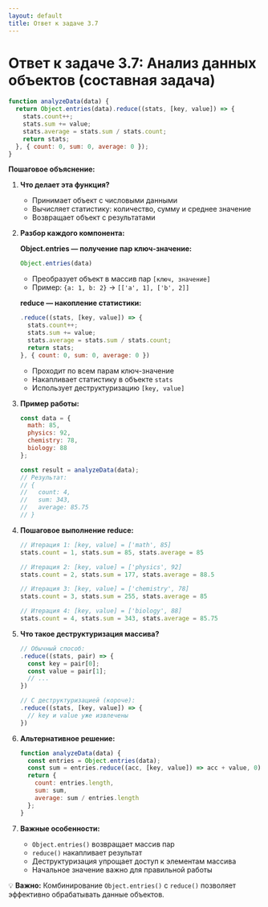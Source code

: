 ```yaml
---
layout: default
title: Ответ к задаче 3.7
---
```

# Ответ к задаче 3.7: Анализ данных объектов (составная задача)

```js
function analyzeData(data) {
  return Object.entries(data).reduce((stats, [key, value]) => {
    stats.count++;
    stats.sum += value;
    stats.average = stats.sum / stats.count;
    return stats;
  }, { count: 0, sum: 0, average: 0 });
}
```

**Пошаговое объяснение:**

1. **Что делает эта функция?**
   - Принимает объект с числовыми данными
   - Вычисляет статистику: количество, сумму и среднее значение
   - Возвращает объект с результатами

2. **Разбор каждого компонента:**

   **Object.entries — получение пар ключ-значение:**
   ```js
   Object.entries(data)
   ```
   - Преобразует объект в массив пар `[ключ, значение]`
   - Пример: `{a: 1, b: 2}` → `[['a', 1], ['b', 2]]`

   **reduce — накопление статистики:**
   ```js
   .reduce((stats, [key, value]) => {
     stats.count++;
     stats.sum += value;
     stats.average = stats.sum / stats.count;
     return stats;
   }, { count: 0, sum: 0, average: 0 })
   ```
   - Проходит по всем парам ключ-значение
   - Накапливает статистику в объекте `stats`
   - Использует деструктуризацию `[key, value]`

3. **Пример работы:**
   ```js
   const data = {
     math: 85,
     physics: 92,
     chemistry: 78,
     biology: 88
   };
   
   const result = analyzeData(data);
   // Результат:
   // {
   //   count: 4,
   //   sum: 343,
   //   average: 85.75
   // }
   ```

4. **Пошаговое выполнение reduce:**
   ```js
   // Итерация 1: [key, value] = ['math', 85]
   stats.count = 1, stats.sum = 85, stats.average = 85
   
   // Итерация 2: [key, value] = ['physics', 92]
   stats.count = 2, stats.sum = 177, stats.average = 88.5
   
   // Итерация 3: [key, value] = ['chemistry', 78]
   stats.count = 3, stats.sum = 255, stats.average = 85
   
   // Итерация 4: [key, value] = ['biology', 88]
   stats.count = 4, stats.sum = 343, stats.average = 85.75
   ```

5. **Что такое деструктуризация массива?**
   ```js
   // Обычный способ:
   .reduce((stats, pair) => {
     const key = pair[0];
     const value = pair[1];
     // ...
   })
   
   // С деструктуризацией (короче):
   .reduce((stats, [key, value]) => {
     // key и value уже извлечены
   })
   ```

6. **Альтернативное решение:**
   ```js
   function analyzeData(data) {
     const entries = Object.entries(data);
     const sum = entries.reduce((acc, [key, value]) => acc + value, 0);
     return {
       count: entries.length,
       sum: sum,
       average: sum / entries.length
     };
   }
   ```

7. **Важные особенности:**
   - `Object.entries()` возвращает массив пар
   - `reduce()` накапливает результат
   - Деструктуризация упрощает доступ к элементам массива
   - Начальное значение важно для правильной работы

💡 **Важно:** Комбинирование `Object.entries()` с `reduce()` позволяет эффективно обрабатывать данные объектов. 